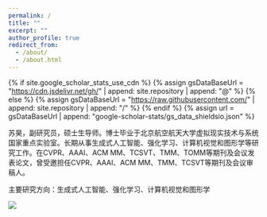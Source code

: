 ```yaml
---
permalink: /
title: ""
excerpt: ""
author_profile: true
redirect_from: 
  - /about/
  - /about.html
---
```


{% if site.google_scholar_stats_use_cdn %}
{% assign gsDataBaseUrl = "https://cdn.jsdelivr.net/gh/" | append: site.repository | append: "@" %}
{% else %}
{% assign gsDataBaseUrl = "https://raw.githubusercontent.com/" | append: site.repository | append: "/" %}
{% endif %}
{% assign url = gsDataBaseUrl | append: "google-scholar-stats/gs_data_shieldsio.json" %}

<span class='anchor' id='about-me'></span>

苏昊，副研究员，硕士生导师。博士毕业于北京航空航天大学虚拟现实技术与系统国家重点实验室。长期从事生成式人工智能、强化学习、计算机视觉和图形学等研究工作。在CVPR、AAAI、ACM MM、TCSVT、TMM、TOMM等期刊及会议发表论文，曾受邀担任CVPR、AAAI、ACM MM、TMM、TCSVT等期刊及会议审稿人。

主要研究方向：生成式人工智能、强化学习、计算机视觉和图形学

 <a href='https://scholar.google.com/citations?user=yf4XwjEAAAAJ'><img src="https://img.shields.io/endpoint?url={{ url | url_encode }}&logo=Google%20Scholar&labelColor=f6f6f6&color=9cf&style=flat&label=citations"></a>






